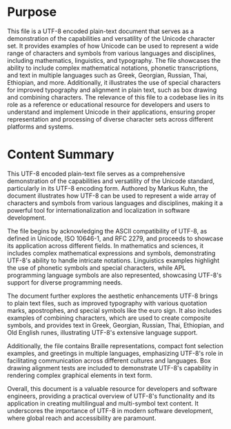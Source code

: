 # Purpose
This file is a UTF-8 encoded plain-text document that serves as a demonstration of the capabilities and versatility of the Unicode character set. It provides examples of how Unicode can be used to represent a wide range of characters and symbols from various languages and disciplines, including mathematics, linguistics, and typography. The file showcases the ability to include complex mathematical notations, phonetic transcriptions, and text in multiple languages such as Greek, Georgian, Russian, Thai, Ethiopian, and more. Additionally, it illustrates the use of special characters for improved typography and alignment in plain text, such as box drawing and combining characters. The relevance of this file to a codebase lies in its role as a reference or educational resource for developers and users to understand and implement Unicode in their applications, ensuring proper representation and processing of diverse character sets across different platforms and systems.
# Content Summary
This UTF-8 encoded plain-text file serves as a comprehensive demonstration of the capabilities and versatility of the Unicode standard, particularly in its UTF-8 encoding form. Authored by Markus Kuhn, the document illustrates how UTF-8 can be used to represent a wide array of characters and symbols from various languages and disciplines, making it a powerful tool for internationalization and localization in software development.

The file begins by acknowledging the ASCII compatibility of UTF-8, as defined in Unicode, ISO 10646-1, and RFC 2279, and proceeds to showcase its application across different fields. In mathematics and sciences, it includes complex mathematical expressions and symbols, demonstrating UTF-8's ability to handle intricate notations. Linguistics examples highlight the use of phonetic symbols and special characters, while APL programming language symbols are also represented, showcasing UTF-8's support for diverse programming needs.

The document further explores the aesthetic enhancements UTF-8 brings to plain text files, such as improved typography with various quotation marks, apostrophes, and special symbols like the euro sign. It also includes examples of combining characters, which are used to create composite symbols, and provides text in Greek, Georgian, Russian, Thai, Ethiopian, and Old English runes, illustrating UTF-8's extensive language support.

Additionally, the file contains Braille representations, compact font selection examples, and greetings in multiple languages, emphasizing UTF-8's role in facilitating communication across different cultures and languages. Box drawing alignment tests are included to demonstrate UTF-8's capability in rendering complex graphical elements in text form.

Overall, this document is a valuable resource for developers and software engineers, providing a practical overview of UTF-8's functionality and its application in creating multilingual and multi-symbol text content. It underscores the importance of UTF-8 in modern software development, where global reach and accessibility are paramount.
